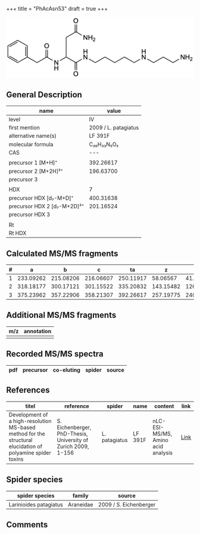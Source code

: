 +++
title = "PhAcAsn53"
draft = true
+++

![](/img/PhAcAsn53.png)

## General Description

| name                        | value                |
|-----------------------------|----------------------|
| level                       | IV                   |
| first mention               | 2009 / L. patagiatus |
| alternative name(s)         | LF 391F              |
| molecular formula           | C₂₀H₃₃N₅O₃           |
| CAS                         | ---                  |
|                             |                      |
| precursor 1 [M+H]⁺          | 392.26617            |
| precursor 2 [M+2H]²⁺        | 196.63700            |
| precursor 3                 |                      |
|                             |                      |
| HDX                         | 7                    |
| precursor HDX   [d₇-M+D]⁺   | 400.31638            |
| precursor HDX 2 [d₇-M+2D]²⁺ | 201.16524            |
| precursor HDX 3             |                      |
|                             |                      |
| Rt                          |                      |
| Rt HDX                      |                      |

## Calculated MS/MS fragments

| # | a         | b         | c         | ta        | z         | y         | tz        |
|---|-----------|-----------|-----------|-----------|-----------|-----------|-----------|
| 1 | 233.09262 | 215.08206 | 216.06607 | 250.11917 | 58.06567  | 41.03912  | 75.09222  |
| 2 | 318.18177 | 300.17121 | 301.15522 | 335.20832 | 143.15482 | 126.12827 | 160.18137 |
| 3 | 375.23962 | 357.22906 | 358.21307 | 392.26617 | 257.19775 | 240.17120 | 274.22430 |

## Additional MS/MS fragments

| m/z       | annotation |
|-----------|------------|
|           |            |

## Recorded MS/MS spectra

| pdf | precursor | co-eluting | spider    | source                              |
|-----|-----------|------------|-----------|-------------------------------------|

## References

| titel                                                                                                      | reference                                                     | spider        | name    | content       | link                                                               |
|------------------------------------------------------------------------------------------------------------|---------------------------------------------------------------|---------------|---------|---------------|--------------------------------------------------------------------|
| Development of a high-resolution MS-based method for the structural elucidation of polyamine spider toxins | S. Eichenberger, PhD-Thesis, University of Zurich 2009, 1-156 | L. patagiatus | LF 391F | nLC-ESI-MS/MS, Amino acid analysis | [Link](https://www.zora.uzh.ch/id/eprint/12787/1/Eichenberger.pdf) |

## Spider species

| spider species         | family    | source                 |
|------------------------|-----------|------------------------|
| Larinioides patagiatus | Araneidae | 2009 / S. Eichenberger |

## Comments